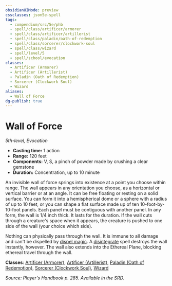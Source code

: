 ```yaml
---
obsidianUIMode: preview
cssclasses: json5e-spell
tags:
  - compendium/src/5e/phb
  - spell/class/artificer/armorer
  - spell/class/artificer/artillerist
  - spell/class/paladin/oath-of-redemption
  - spell/class/sorcerer/clockwork-soul
  - spell/class/wizard
  - spell/level/5
  - spell/school/evocation
classes:
  - Artificer (Armorer)
  - Artificer (Artillerist)
  - Paladin (Oath of Redemption)
  - Sorcerer (Clockwork Soul)
  - Wizard
aliases:
  - Wall of Force
dg-publish: true
---
```

# Wall of Force
*5th-level, Evocation*  

- **Casting time:** 1 action
- **Range:** 120 feet
- **Components:** V, S, a pinch of powder made by crushing a clear gemstone
- **Duration:** Concentration, up to 10 minute

An invisible wall of force springs into existence at a point you choose within range. The wall appears in any orientation you choose, as a horizontal or vertical barrier or at an angle. It can be free floating or resting on a solid surface. You can form it into a hemispherical dome or a sphere with a radius of up to 10 feet, or you can shape a flat surface made up of ten 10-foot-by-10-foot panels. Each panel must be contiguous with another panel. In any form, the wall is 1/4 inch thick. It lasts for the duration. If the wall cuts through a creature's space when it appears, the creature is pushed to one side of the wall (your choice which side).

Nothing can physically pass through the wall. It is immune to all damage and can't be dispelled by [dispel magic](/Admin/CLI/spells/dispel-magic.md). A [disintegrate](/Admin/CLI/spells/disintegrate.md) spell destroys the wall instantly, however. The wall also extends into the Ethereal Plane, blocking ethereal travel through the wall.

**Classes**: [Artificer (Armorer)](/Admin/CLI/classes/artificer-armorer-tce.md), [Artificer (Artillerist)](/Admin/CLI/classes/artificer-artillerist-tce.md), [Paladin (Oath of Redemption)](/Admin/CLI/classes/paladin-oath-of-redemption-xge.md), [Sorcerer (Clockwork Soul)](/Admin/CLI/classes/sorcerer-clockwork-soul-tce.md), [Wizard](/Admin/CLI/classes/wizard.md)

*Source: Player's Handbook p. 285. Available in the SRD.*